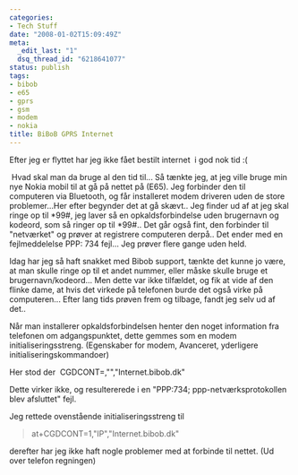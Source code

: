 ```yaml
---
categories:
- Tech Stuff
date: "2008-01-02T15:09:49Z"
meta:
  _edit_last: "1"
  dsq_thread_id: "6218641077"
status: publish
tags:
- bibob
- e65
- gprs
- gsm
- modem
- nokia
title: BiBoB GPRS Internet
---
```

Efter jeg er flyttet har jeg ikke fået bestilt internet&nbsp; i god nok tid :(

&nbsp;Hvad skal man da bruge al den tid til... Så tænkte jeg, at jeg ville bruge min nye Nokia mobil til at gå på nettet på (E65). Jeg forbinder den til computeren via Bluetooth, og får installeret modem driveren uden de store problemer...Her efter&nbsp;begynder det at gå skævt.. Jeg finder ud af at jeg skal ringe op til \*99#, jeg laver så&nbsp;en opkaldsforbindelse uden brugernavn og kodeord, som så ringer op til \*99#.. Det går også fint, den forbinder til "netværket" og prøver at registrere computeren derpå.. Det ender med en fejlmeddelelse PPP: 734 fejl... Jeg prøver flere gange uden held.

Idag har jeg så haft&nbsp;snakket med Bibob&nbsp;support, tænkte det kunne jo være, at man skulle ringe op til et andet nummer, eller måske skulle bruge et brugernavn/kodeord... Men dette var ikke tilfældet, og fik at vide af den flinke dame, at hvis det virkede på telefonen burde det også virke på computeren... Efter lang tids prøven frem og tilbage, fandt jeg selv ud af det..

Når man installerer opkaldsforbindelsen henter den noget information fra telefonen om adgangspunktet, dette gemmes som en modem initialiseringsstreng. (Egenskaber for modem, Avanceret, yderligere initialiseringskommandoer)

Her stod der&nbsp; CGDCONT=,"","Internet.bibob.dk"

Dette virker ikke, og resultererede i en "PPP:734; ppp-netværksprotokollen blev afsluttet" fejl.

Jeg rettede ovenstående initialiseringsstreng til

> at+CGDCONT=1,"IP","Internet.bibob.dk"

derefter har jeg ikke haft nogle problemer med at forbinde til nettet. (Ud over telefon regningen)

